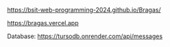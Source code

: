 https://bsit-web-programming-2024.github.io/Bragas/

https://bragas.vercel.app

Database: https://tursodb.onrender.com/api/messages
